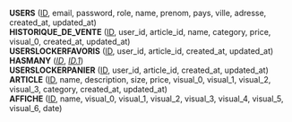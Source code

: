 **USERS** (<ins>ID</ins>, email, password, role, name, prenom, pays, ville, adresse, created_at, updated_at)  
**HISTORIQUE_DE_VENTE** (<ins>ID</ins>, user_id, article_id, name, category, price, visual_0, created_at, updated_at)  
**USERSLOCKERFAVORIS** (<ins>ID</ins>, user_id, article_id, created_at, updated_at)  
**HASMANY** (<ins>_ID_</ins>, <ins>_ID.1_</ins>)  
**USERSLOCKERPANIER** (<ins>ID</ins>, user_id, article_id, created_at, updated_at)  
**ARTICLE** (<ins>ID</ins>, name, description, size, price, visual_0, visual_1, visual_2, visual_3, category, created_at, updated_at)  
**AFFICHE** (<ins>ID</ins>, name, visual_0, visual_1, visual_2, visual_3, visual_4, visual_5, visual_6, date)